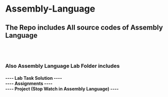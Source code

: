 # Assembly-Language
<h2>The Repo includes <b>All source codes of Assembly Language</b></h2>
  
  <br><br>
  
  <h3>Also Assembly Language Lab Folder includes </h3>
  <h4> ---- Lab Task Solution ----<br>
       ---- Assignments ----<br>
       ---- Project (Stop Watch in Assembly Language)  ----<br>
    

